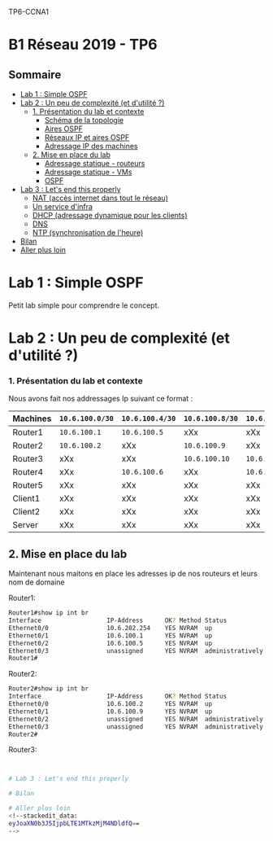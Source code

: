 TP6-CCNA1

# B1 Réseau 2019 - TP6

## Sommaire
* [Lab 1 : Simple OSPF](#lab-1--simple-ospf)
* [Lab 2 : Un peu de complexité (et d'utilité ?)](#lab-2--un-peu-de-complexité-et-dutilité-)
  * [1. Présentation du lab et contexte](#1-présentation-du-lab-et-contexte)
    * [Schéma de la topologie](#schéma-de-la-topologie)
    * [Aires OSPF](#aires-ospf)
    * [Réseaux IP et aires OSPF](#réseaux-ip-et-aires-ospf)
    * [Adressage IP des machines](#adressage-ip-de-chacune-des-machines)
  * [2. Mise en place du lab](#2-mise-en-place-du-lab)
    * [Adressage statique - routeurs](#checklist-ip-routeurs)
    * [Adressage statique - VMs](#checklist-vms)
    * [OSPF](#configuration-de-ospf)
* [Lab 3 : Let's end this properly](#lab-3--lets-end-this-properly)
  * [NAT (accès internet dans tout le réseau)](#1-nat--accès-internet)
  * [Un service d'infra](#2-un-service-dinfra)
  * [DHCP (adressage dynamique pour les clients)](#3-serveur-dhcp)
  * [DNS](#4-serveur-dns)
  * [NTP (synchronisation de l'heure)](#5-serveur-ntp)
* [Bilan](#bilan)
* [Aller plus loin](#aller-plus-loin)

# Lab 1 : Simple OSPF

Petit lab simple pour comprendre le concept.

# Lab 2 : Un peu de complexité (et d'utilité ?)

### 1. Présentation du lab et contexte

Nous avons fait nos addressages Ip suivant ce format : 

Machines | `10.6.100.0/30` | `10.6.100.4/30` | `10.6.100.8/30` | `10.6.100.12/30` | `10.6.101.0/30` | `10.6.201.0/24` | `10.6.202.0/24`
--- | --- | --- | --- | --- | --- | --- | --- 
Router1 | `10.6.100.1` | `10.6.100.5` | xXx | xXx | xXx | xXx | `10.6.202.254`
Router2 | `10.6.100.2` | xXx |  `10.6.100.9` | xXx | xXx | xXx | xXx
Router3 | xXx | xXx | `10.6.100.10` | `10.6.100.14` | `10.6.101.1` | xXx | xXx
Router4 | xXx |  `10.6.100.6` | xXx | `10.6.100.13` | xXx | xXx | xXx
Router5 | xXx | xXx | xXx | xXx |  `10.6.101.2` |  `10.6.201.254` | xXx
Client1 | xXx | xXx | xXx | xXx | xXx |  `10.6.201.10` | xXx
Client2 | xXx | xXx | xXx | xXx | xXx |  `10.6.201.11` | xXx
Server | xXx | xXx | xXx | xXx | xXx | xXx | `10.6.202.10`

## 2. Mise en place du lab

Maintenant nous maitons en place les adresses ip de nos routeurs et leurs nom de domaine 

Router1:

```bash
Router1#show ip int br
Interface                  IP-Address      OK? Method Status                Protocol
Ethernet0/0                10.6.202.254    YES NVRAM  up                    up      
Ethernet0/1                10.6.100.1      YES NVRAM  up                    up      
Ethernet0/2                10.6.100.5      YES NVRAM  up                    up      
Ethernet0/3                unassigned      YES NVRAM  administratively down down    
Router1#
```
Router2:
```bash
Router2#show ip int br 
Interface                  IP-Address      OK? Method Status                Protocol
Ethernet0/0                10.6.100.2      YES NVRAM  up                    up      
Ethernet0/1                10.6.100.9      YES NVRAM  up                    up      
Ethernet0/2                unassigned      YES NVRAM  administratively down down    
Ethernet0/3                unassigned      YES NVRAM  administratively down down    
Router2#
```

Router3:
```bash


# Lab 3 : Let's end this properly

# Bilan

# Aller plus loin
<!--stackedit_data:
eyJoaXN0b3J5IjpbLTE1MTkzMjM4NDldfQ==
-->